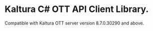 # Kaltura C# OTT API Client Library.
Compatible with Kaltura OTT server version 8.7.0.30290 and above.
